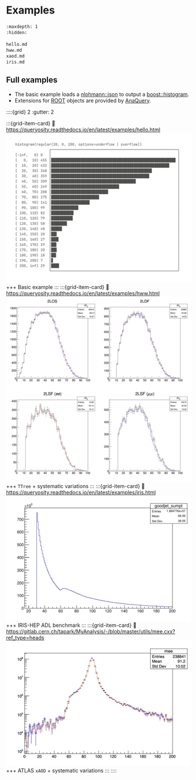 # Examples

```{toctree}
:maxdepth: 1
:hidden:

hello.md
hww.md
xaod.md
iris.md
```

## Full examples

- The basic example loads a [nlohmann::json](https://github.com/nlohmann/json) to output a [boost::histogram](https://www.boost.org/doc/libs/1_85_0/libs/histogram/doc/html/index.html).
- Extensions for [ROOT](https://root.cern/) objects are provided by [AnaQuery](https://github.com/taehyounpark/AnaQuery).

::::{grid} 2
:gutter: 2

:::{grid-item-card}
:link: https://queryosity.readthedocs.io/en/latest/examples/hello.html
![hist](../images/hist.png)
+++
Basic example
:::
:::{grid-item-card}
:link: https://queryosity.readthedocs.io/en/latest/examples/hww.html
![hww](../images/mll.png)
+++
`TTree` + systematic variations
:::
:::{grid-item-card}
:link: https://queryosity.readthedocs.io/en/latest/examples/iris.html
![iris](../images/task_7.png)
+++
IRIS-HEP ADL benchmark
:::
:::{grid-item-card}
:link: https://gitlab.cern.ch/tapark/MyAnalysis/-/blob/master/utils/mee.cxx?ref_type=heads
![hww](../images/mee.png)
+++
ATLAS `xAOD` + systematic variations
:::
::::
